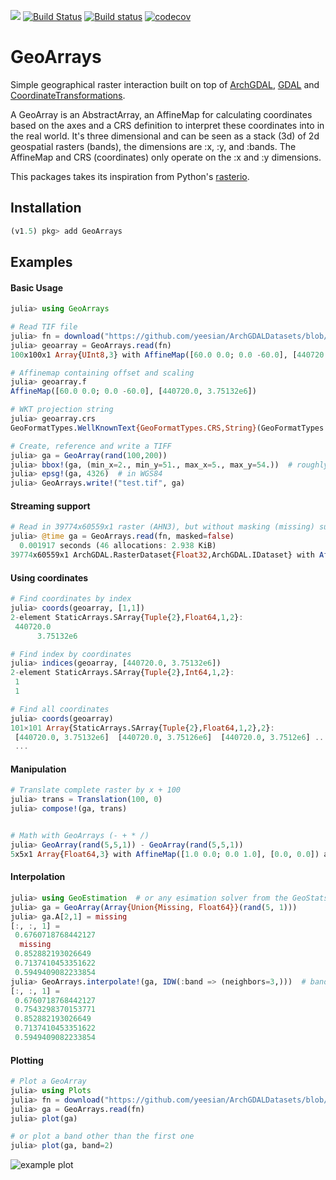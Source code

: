 [![](https://img.shields.io/badge/docs-stable-blue.svg)](https://evetion.github.io/GeoArrays.jl/) [![Build Status](https://travis-ci.org/evetion/GeoArrays.jl.svg?branch=master)](https://travis-ci.org/evetion/GeoArrays.jl) [![Build status](https://ci.appveyor.com/api/projects/status/shk6aock4h80cd7j?svg=true)](https://ci.appveyor.com/project/evetion/GeoArrays-jl) [![codecov](https://codecov.io/gh/evetion/GeoArrays.jl/branch/master/graph/badge.svg)](https://codecov.io/gh/evetion/GeoArrays.jl)

# GeoArrays

Simple geographical raster interaction built on top of [ArchGDAL](https://github.com/yeesian/ArchGDAL.jl/), [GDAL](https://github.com/JuliaGeo/GDAL.jl) and [CoordinateTransformations](https://github.com/FugroRoames/CoordinateTransformations.jl).

A GeoArray is an AbstractArray, an AffineMap for calculating coordinates based on the axes and a CRS definition to interpret these coordinates into in the real world. It's three dimensional and can be seen as a stack (3d) of 2d geospatial rasters (bands), the dimensions are :x, :y, and :bands. The AffineMap and CRS (coordinates) only operate on the :x and :y dimensions.

This packages takes its inspiration from Python's [rasterio](https://github.com/mapbox/rasterio).

## Installation

```julia
(v1.5) pkg> add GeoArrays
```

## Examples

#### Basic Usage

```julia
julia> using GeoArrays

# Read TIF file
julia> fn = download("https://github.com/yeesian/ArchGDALDatasets/blob/master/data/utmsmall.tif?raw=true")
julia> geoarray = GeoArrays.read(fn)
100x100x1 Array{UInt8,3} with AffineMap([60.0 0.0; 0.0 -60.0], [440720.0, 3.75132e6]) and CRS PROJCS["NAD27 / UTM zone 11N"...

# Affinemap containing offset and scaling
julia> geoarray.f
AffineMap([60.0 0.0; 0.0 -60.0], [440720.0, 3.75132e6])

# WKT projection string
julia> geoarray.crs
GeoFormatTypes.WellKnownText{GeoFormatTypes.CRS,String}(GeoFormatTypes.CRS(), "PROJCS[\"NAD27 / UTM zone 11N\",GEOGCS[\"NAD27\",DATUM[\"North_American_Datum_1927\",SPHEROID[\"Clarke 1866\",6378206.4,294.978698213898,AUTHORITY[\"EPSG\",\"7008\"]],AUTHORITY[\"EPSG\",\"6267\"]],PRIMEM[\"Greenwich\",0],UNIT[\"degree\",0.0174532925199433,AUTHORITY[\"EPSG\",\"9122\"]],AUTHORITY[\"EPSG\",\"4267\"]],PROJECTION[\"Transverse_Mercator\"],PARAMETER[\"latitude_of_origin\",0],PARAMETER[\"central_meridian\",-117],PARAMETER[\"scale_factor\",0.9996],PARAMETER[\"false_easting\",500000],PARAMETER[\"false_northing\",0],UNIT[\"metre\",1,AUTHORITY[\"EPSG\",\"9001\"]],AXIS[\"Easting\",EAST],AXIS[\"Northing\",NORTH],AUTHORITY[\"EPSG\",\"26711\"]]")

# Create, reference and write a TIFF
julia> ga = GeoArray(rand(100,200))
julia> bbox!(ga, (min_x=2., min_y=51., max_x=5., max_y=54.))  # roughly the Netherlands
julia> epsg!(ga, 4326)  # in WGS84
julia> GeoArrays.write!("test.tif", ga)
```

#### Streaming support
```julia
# Read in 39774x60559x1 raster (AHN3), but without masking (missing) support
julia> @time ga = GeoArrays.read(fn, masked=false)
  0.001917 seconds (46 allocations: 2.938 KiB)
39774x60559x1 ArchGDAL.RasterDataset{Float32,ArchGDAL.IDataset} with AffineMap([1.0433425614165472e-6 0.0; 0.0 -1.0433425614165472e-6], [0.8932098305563291, 0.11903776654646055]) and CRS PROJCS["Amersfoort / RD New",GEOGCS["Amersfoort",DATUM["Amersfoort",SPHEROID["Bessel 1841",6377397.155,299.1528128,AUTHORITY["EPSG","7004"]],AUTHORITY["EPSG","6289"]],PRIMEM["Greenwich",0,AUTHORITY["EPSG","8901"]],UNIT["degree",0.0174532925199433,AUTHORITY["EPSG","9122"]],AUTHORITY["EPSG","4289"]],PROJECTION["Oblique_Stereographic"],PARAMETER["latitude_of_origin",52.1561605555556],PARAMETER["central_meridian",5.38763888888889],PARAMETER["scale_factor",0.9999079],PARAMETER["false_easting",155000],PARAMETER["false_northing",463000],UNIT["metre",1,AUTHORITY["EPSG","9001"]],AXIS["Easting",EAST],AXIS["Northing",NORTH],AUTHORITY["EPSG","28992"]]
```

#### Using coordinates

```julia
# Find coordinates by index
julia> coords(geoarray, [1,1])
2-element StaticArrays.SArray{Tuple{2},Float64,1,2}:
 440720.0
      3.75132e6

# Find index by coordinates
julia> indices(geoarray, [440720.0, 3.75132e6])
2-element StaticArrays.SArray{Tuple{2},Int64,1,2}:
 1
 1

# Find all coordinates
julia> coords(geoarray)
101×101 Array{StaticArrays.SArray{Tuple{2},Float64,1,2},2}:
 [440720.0, 3.75132e6]  [440720.0, 3.75126e6]  [440720.0, 3.7512e6] ...
 ...
```

#### Manipulation

```julia
# Translate complete raster by x + 100
julia> trans = Translation(100, 0)
julia> compose!(ga, trans)


# Math with GeoArrays (- + * /)
julia> GeoArray(rand(5,5,1)) - GeoArray(rand(5,5,1))
5x5x1 Array{Float64,3} with AffineMap([1.0 0.0; 0.0 1.0], [0.0, 0.0]) and undefined CRS
```

#### Interpolation

```julia
julia> using GeoEstimation  # or any esimation solver from the GeoStats ecosystem
julia> ga = GeoArray(Array{Union{Missing, Float64}}(rand(5, 1)))
julia> ga.A[2,1] = missing
[:, :, 1] =
 0.6760718768442127
  missing
 0.852882193026649
 0.7137410453351622
 0.5949409082233854
julia> GeoArrays.interpolate!(ga, IDW(:band => (neighbors=3,)))  # band is the hardcoded variable
[:, :, 1] =
 0.6760718768442127
 0.7543298370153771
 0.852882193026649
 0.7137410453351622
 0.5949409082233854
```

#### Plotting

```julia
# Plot a GeoArray
julia> using Plots
julia> fn = download("https://github.com/yeesian/ArchGDALDatasets/blob/master/pyrasterio/RGB.byte.tif?raw=true")
julia> ga = GeoArrays.read(fn)
julia> plot(ga)

# or plot a band other than the first one
julia> plot(ga, band=2)
```

![example plot](docs/img/RGB.byte.png)
